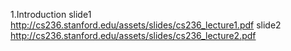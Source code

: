 1.Introduction
slide1 http://cs236.stanford.edu/assets/slides/cs236_lecture1.pdf
slide2 http://cs236.stanford.edu/assets/slides/cs236_lecture2.pdf
